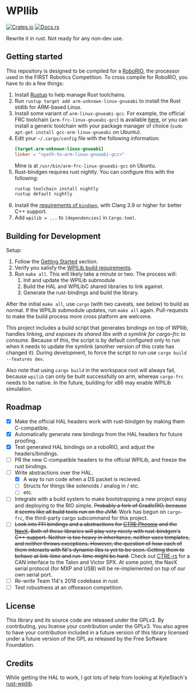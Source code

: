 # WPIlib

[![Crates.io](https://img.shields.io/crates/v/wpilib.svg)](https://crates.io/crates/wpilib/)
[![Docs.rs](https://docs.rs/wpilib/badge.svg)](https://docs.rs/wpilib)

Rewrite it in rust. Not ready for any non-dev use.

## Getting started

This repository is designed to be compiled for a [RoboRIO](http://sine.ni.com/nips/cds/view/p/lang/en/nid/213308), the
processor used in the FIRST Robotics Competition. To cross compile for RoboRIO, you have to do a few things:

1. Install [Rustup](https://www.rustup.rs/) to help manage Rust toolchains.
2. Run `rustup target add arm-unknown-linux-gnueabi` to install the Rust stdlib for ARM-based Linux.
3. Install some variant of `arm-linux-gnueabi-gcc`. For example, the official FRC toolchain
    (`arm-frc-linux-gnueabi-gcc`) is available [here](https://launchpad.net/~wpilib/+archive/ubuntu/toolchain), or you
    can install a generic toolchain with your package manager of choice (`sudo apt-get install gcc-arm-linux-gnueabi` on
    Ubuntu).
4. Edit your `~/.cargo/config` file with the following information:
    ```toml
    [target.arm-unknown-linux-gnueabi]
    linker = "<path-to-arm-linux-gnueabi-gcc>"
    ```
    Mine is at `/usr/bin/arm-frc-linux-gnueabi-gcc` on Ubuntu.
5. Rust-bindgen requires rust nightly. You can configure this with the following:
    ```bash
    rustup toolchain install nightly
    rustup default nightly
    ```
6. Install the [requirements of `bindgen`](https://rust-lang-nursery.github.io/rust-bindgen/requirements.html), with Clang 3.9 or higher for better C++ support.
7. Add `wpilib = ...` to `[dependencies]` in `Cargo.toml`.

## Building for Development

Setup:

1. Follow the [Getting Started](#getting-started) section.
2. Verify you satisfy the [WPILib build requirements](https://github.com/wpilibsuite/allwpilib#building-wpilib).
3. Run `make all`. This will likely take a minute or two. The process will:
    1. Init and update the WPILib submodule
    2. Build the HAL and WPILibC shared libraries to link against.
    3. Generate the rust-bindings and build the library.

After the initial `make all`, use `cargo` (with two caveats, see below) to build as normal. If the WPILib submodule updates, run `make all` again.
Pull-requests to make the build process more cross platform are welcome.

This project includes a build script that generates bindings on top of WPIlib, handles linking, *and exposes its shared libs with a symlink for cargo-frc to consume*. Because of this, the script is by default configured only to run when it needs to update the
symlink (another version of this crate has changed it). During development, to force the script to run use
`cargo build --features dev`.

Also note that using `cargo build` in the workspace root will always fail, because `wpilib` can only be built successfully on arm, whereas `cargo-frc` needs to be native. In the future, building for x86 may enable WPILib simulation.

## Roadmap

- [x] Make the official HAL headers work with rust-bindgen by making them C-compatible.
- [x] Automatically generate new bindings from the HAL headers for future proofing.
- [x] Test generated HAL bindings on a roboRIO, and adjust the headers/bindings.
- [ ] PR the new C-compatible headers to the official WPILib, and freeze the rust bindings.
- [ ] Write abstractions over the HAL.
  - [x] A way to run code when a DS packet is recieved.
  - [ ] Structs for things like solenoids / analog in / etc.
  - [ ] etc.
- [ ] Integrate with a build system to make bootstrapping a new project easy and deploying to the RIO simple. ~~Probably a fork of GradleRIO, because it seems like all build tools run on the JVM.~~ Work has begun on `cargo-frc`, the third-party cargo subcommand for this project.
- [ ] ~~Look into FFI bindings and a abstractions for [CTRE Pheonix](https://github.com/CrossTheRoadElec/Phoenix-frc-lib)
    and the [NavX](https://github.com/kauailabs/navxmxp). Both of these libraries will play very nicely with rust-bindgen's C++ support. Neither is too heavy in inheritance, neither uses templates, and neither throws exceptions. However, the question of how each of them interacts with NI's dynamic libs is yet to be seen. Getting them to behave at link-time and run-time might be hard.~~ Check out [CTRE-rs](https://github.com/auscompgeek/ctre-rs) for a CAN interface to the Talon and Victor SPX. At some point, the NavX serial protocol (for MXP and USB) will be re-implemented on top of our own serial port.
- [ ] *Re-write* Team 114's 2018 codebase *in rust.*
- [ ] Test robustness at an offseason competition.

## License

This library and its source code are released under the GPLv3.
By contributing, you license your contribution under the GPLv3.
You also agree to have your contribution included in a future
version of this library licensed under a future version of the GPL
as released by the Free Software Foundation.

## Credits

While getting the HAL to work, I got lots of help from looking at KyleStach's [rust-wpilib](https://github.com/robotrs/rust-wpilib).
